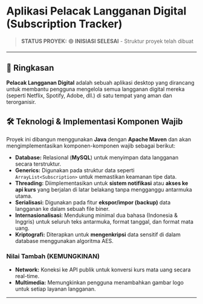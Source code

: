 # Aplikasi Pelacak Langganan Digital (Subscription Tracker)

> **STATUS PROYEK:** 🟢 **INISIASI SELESAI** - Struktur proyek telah dibuat

---

## 📜 Ringkasan

**Pelacak Langganan Digital** adalah sebuah aplikasi desktop yang dirancang untuk membantu pengguna mengelola semua langganan digital mereka (seperti Netflix, Spotify, Adobe, dll.) di satu tempat yang aman dan terorganisir.

## 🛠️ Teknologi & Implementasi Komponen Wajib

Proyek ini dibangun menggunakan **Java** dengan **Apache Maven** dan akan mengimplementasikan komponen-komponen wajib sebagai berikut:

*   **Database:** Relasional (**MySQL**) untuk menyimpan data langganan secara terstruktur.
*   **Generics:** Digunakan pada struktur data seperti `ArrayList<Subscription>` untuk memastikan keamanan tipe data.
*   **Threading:** Diimplementasikan untuk **sistem notifikasi** atau **akses ke api kurs** yang berjalan di latar belakang tanpa mengganggu antarmuka utama.
*   **Serialisasi:** Digunakan pada fitur **ekspor/impor (backup)** data langganan ke dalam sebuah file biner.
*   **Internasionalisasi:** Mendukung minimal dua bahasa (Indonesia & Inggris) untuk seluruh teks antarmuka, format tanggal, dan format mata uang.
*   **Kriptografi:** Diterapkan untuk **mengenkripsi** data sensitif di dalam database menggunakan algoritma AES.

### Nilai Tambah (KEMUNGKINAN)
*   **Network:** Koneksi ke API publik untuk konversi kurs mata uang secara real-time.
*   **Multimedia:** Memungkinkan pengguna menambahkan gambar logo untuk setiap layanan langganan.

---
